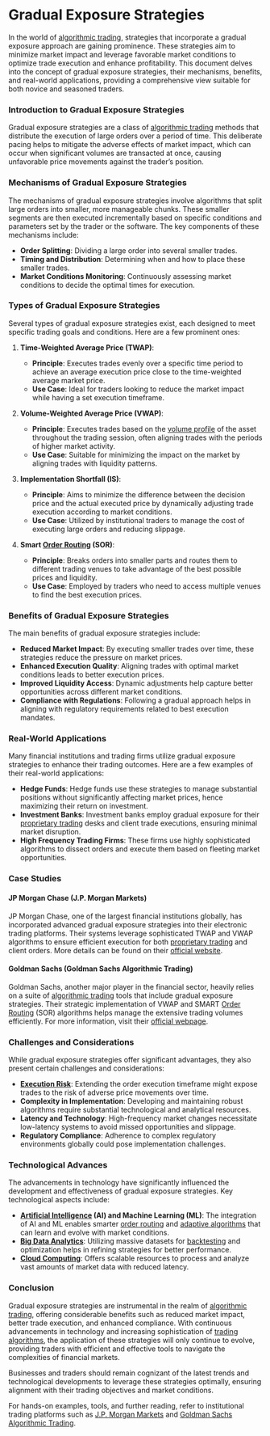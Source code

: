 # Gradual Exposure Strategies

In the world of [algorithmic trading](../a/algorithmic_trading.md), strategies that incorporate a gradual exposure approach are gaining prominence. These strategies aim to minimize market impact and leverage favorable market conditions to optimize trade execution and enhance profitability. This document delves into the concept of gradual exposure strategies, their mechanisms, benefits, and real-world applications, providing a comprehensive view suitable for both novice and seasoned traders.

### Introduction to Gradual Exposure Strategies

Gradual exposure strategies are a class of [algorithmic trading](../a/algorithmic_trading.md) methods that distribute the execution of large orders over a period of time. This deliberate pacing helps to mitigate the adverse effects of market impact, which can occur when significant volumes are transacted at once, causing unfavorable price movements against the trader’s position.

### Mechanisms of Gradual Exposure Strategies

The mechanisms of gradual exposure strategies involve algorithms that split large orders into smaller, more manageable chunks. These smaller segments are then executed incrementally based on specific conditions and parameters set by the trader or the software. The key components of these mechanisms include:

- **Order Splitting**: Dividing a large order into several smaller trades.
- **Timing and Distribution**: Determining when and how to place these smaller trades.
- **Market Conditions Monitoring**: Continuously assessing market conditions to decide the optimal times for execution.

### Types of Gradual Exposure Strategies

Several types of gradual exposure strategies exist, each designed to meet specific trading goals and conditions. Here are a few prominent ones:

1. **Time-Weighted Average Price (TWAP)**:
    - **Principle**: Executes trades evenly over a specific time period to achieve an average execution price close to the time-weighted average market price.
    - **Use Case**: Ideal for traders looking to reduce the market impact while having a set execution timeframe.

2. **Volume-Weighted Average Price (VWAP)**:
    - **Principle**: Executes trades based on the [volume profile](../v/volume_profile.md) of the asset throughout the trading session, often aligning trades with the periods of higher market activity.
    - **Use Case**: Suitable for minimizing the impact on the market by aligning trades with liquidity patterns.

3. **Implementation Shortfall (IS)**:
    - **Principle**: Aims to minimize the difference between the decision price and the actual executed price by dynamically adjusting trade execution according to market conditions.
    - **Use Case**: Utilized by institutional traders to manage the cost of executing large orders and reducing slippage.

4. **Smart [Order Routing](../o/order_routing.md) (SOR)**:
    - **Principle**: Breaks orders into smaller parts and routes them to different trading venues to take advantage of the best possible prices and liquidity.
    - **Use Case**: Employed by traders who need to access multiple venues to find the best execution prices.

### Benefits of Gradual Exposure Strategies

The main benefits of gradual exposure strategies include:

- **Reduced Market Impact**: By executing smaller trades over time, these strategies reduce the pressure on market prices.
- **Enhanced Execution Quality**: Aligning trades with optimal market conditions leads to better execution prices.
- **Improved Liquidity Access**: Dynamic adjustments help capture better opportunities across different market conditions.
- **Compliance with Regulations**: Following a gradual approach helps in aligning with regulatory requirements related to best execution mandates.

### Real-World Applications

Many financial institutions and trading firms utilize gradual exposure strategies to enhance their trading outcomes. Here are a few examples of their real-world applications:

- **Hedge Funds**: Hedge funds use these strategies to manage substantial positions without significantly affecting market prices, hence maximizing their return on investment.
- **Investment Banks**: Investment banks employ gradual exposure for their [proprietary trading](../p/proprietary_trading.md) desks and client trade executions, ensuring minimal market disruption.
- **High Frequency Trading Firms**: These firms use highly sophisticated algorithms to dissect orders and execute them based on fleeting market opportunities.

### Case Studies

#### JP Morgan Chase (J.P. Morgan Markets)

JP Morgan Chase, one of the largest financial institutions globally, has incorporated advanced gradual exposure strategies into their electronic trading platforms. Their systems leverage sophisticated TWAP and VWAP algorithms to ensure efficient execution for both [proprietary trading](../p/proprietary_trading.md) and client orders. More details can be found on their [official website](https://www.jpmorgan.com).

#### Goldman Sachs (Goldman Sachs Algorithmic Trading)

Goldman Sachs, another major player in the financial sector, heavily relies on a suite of [algorithmic trading](../a/algorithmic_trading.md) tools that include gradual exposure strategies. Their strategic implementation of VWAP and SMART [Order Routing](../o/order_routing.md) (SOR) algorithms helps manage the extensive trading volumes efficiently. For more information, visit their [official webpage](https://www.goldmansachs.com).

### Challenges and Considerations

While gradual exposure strategies offer significant advantages, they also present certain challenges and considerations:

- **[Execution Risk](../e/execution_risk.md)**: Extending the order execution timeframe might expose trades to the risk of adverse price movements over time.
- **Complexity in Implementation**: Developing and maintaining robust algorithms require substantial technological and analytical resources.
- **Latency and Technology**: High-frequency market changes necessitate low-latency systems to avoid missed opportunities and slippage.
- **Regulatory Compliance**: Adherence to complex regulatory environments globally could pose implementation challenges.

### Technological Advances

The advancements in technology have significantly influenced the development and effectiveness of gradual exposure strategies. Key technological aspects include:

- **[Artificial Intelligence](../a/artificial_intelligence_in_trading.md) (AI) and Machine Learning (ML)**: The integration of AI and ML enables smarter [order routing](../o/order_routing.md) and [adaptive algorithms](../a/adaptive_algorithms.md) that can learn and evolve with market conditions.
- **[Big Data Analytics](../b/big_data_analytics_in_trading.md)**: Utilizing massive datasets for [backtesting](../b/backtesting.md) and optimization helps in refining strategies for better performance.
- **[Cloud Computing](../c/cloud_computing_in_trading.md)**: Offers scalable resources to process and analyze vast amounts of market data with reduced latency.

### Conclusion

Gradual exposure strategies are instrumental in the realm of [algorithmic trading](../a/algorithmic_trading.md), offering considerable benefits such as reduced market impact, better trade execution, and enhanced compliance. With continuous advancements in technology and increasing sophistication of [trading algorithms](../t/trading_algorithms.md), the application of these strategies will only continue to evolve, providing traders with efficient and effective tools to navigate the complexities of financial markets.

Businesses and traders should remain cognizant of the latest trends and technological developments to leverage these strategies optimally, ensuring alignment with their trading objectives and market conditions.

For hands-on examples, tools, and further reading, refer to institutional trading platforms such as [J.P. Morgan Markets](https://www.jpmorgan.com) and [Goldman Sachs Algorithmic Trading](https://www.goldmansachs.com).
